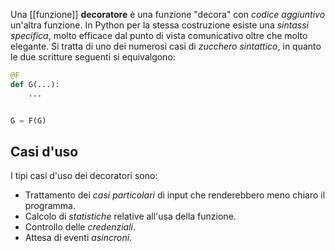 Una [[funzione]] __decoratore__ è una funzione "decora" con _codice aggiuntivo_ un'altra funzione.
In Python per la stessa costruzione esiste una _sintassi specifica_, molto efficace dal punto di vista comunicativo oltre che molto elegante.
Si tratta di uno dei numerosi casi di _zucchero sintattico_, in quanto le due scritture seguenti si equivalgono:
```python
@F
def G(...):
	...


G = F(G)
```

## Casi d'uso
I tipi casi d'uso dei decoratori sono:
- Trattamento dei _casi particolari_ di input che renderebbero meno chiaro il programma.
- Calcolo di _statistiche_ relative all'usa della funzione.
- Controllo delle _credenziali_.
- Attesa di eventi _asincroni_.